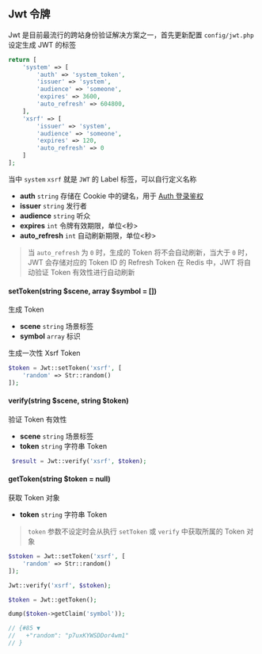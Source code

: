 ## Jwt 令牌

Jwt 是目前最流行的跨站身份验证解决方案之一，首先更新配置 `config/jwt.php` 设定生成 JWT 的标签

```php
return [
    'system' => [
        'auth' => 'system_token',
        'issuer' => 'system',
        'audience' => 'someone',
        'expires' => 3600,
        'auto_refresh' => 604800,
    ],
    'xsrf' => [
        'issuer' => 'system',
        'audience' => 'someone',
        'expires' => 120,
        'auto_refresh' => 0
    ]
];
```

当中 `system` `xsrf` 就是 `JWT` 的 Label 标签，可以自行定义名称

- **auth** `string` 存储在 Cookie 中的键名，用于 [Auth 登录鉴权](/facade/auth) 
- **issuer** `string` 发行者
- **audience** `string` 听众
- **expires** `int` 令牌有效期限，单位<秒>
- **auto_refresh** `int` 自动刷新期限，单位<秒>

> 当 `auto_refresh` 为 `0` 时，生成的 Token 将不会自动刷新，当大于 `0` 时，JWT 会存储对应的 Token ID 的 Refresh Token 在 Redis 中，JWT 将自动验证 Token 有效性进行自动刷新

#### setToken(string $scene, array $symbol = [])

生成 Token

- **scene** `string` 场景标签
- **symbol** `array` 标识

生成一次性 Xsrf Token

```php
$token = Jwt::setToken('xsrf', [
    'random' => Str::random()
]);
```

#### verify(string $scene, string $token)

验证 Token 有效性

- **scene** `string` 场景标签
- **token** `string` 字符串 Token

```php
 $result = Jwt::verify('xsrf', $token);
```

#### getToken(string $token = null)

获取 Token 对象

- **token** `string` 字符串 Token

> `token` 参数不设定时会从执行 `setToken` 或 `verify` 中获取所属的 Token 对象

```php
$stoken = Jwt::setToken('xsrf', [
    'random' => Str::random()
]);

Jwt::verify('xsrf', $stoken);

$token = Jwt::getToken();

dump($token->getClaim('symbol'));

// {#85 ▼
//   +"random": "p7uxKYWSDDor4wm1"
// }
```
